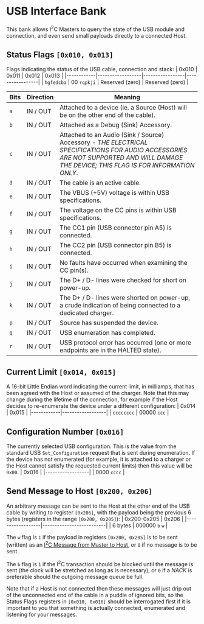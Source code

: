 # USB Interface Bank
This bank allows I<sup>2</sup>C Masters to query the state of the USB module and connection, and even send small payloads directly to a connected Host.

## Status Flags `[0x010, 0x013]`
Flags indicating the status of the USB cable, connection and stack:
| 0x010      | 0x011            | 0x012           | 0x013           |
|------------|------------------|-----------------|-----------------|
| `hgfedcba` | 00&nbsp;`rqpkji` | Reserved (zero) | Reserved (zero) |

| Bits    | Direction | Meaning                                                                                                                                                                                 |
|---------|-----------|-----------------------------------------------------------------------------------------------------------------------------------------------------------------------------------------|
| `a`     | IN / OUT  | Attached to a device (ie. a Source (Host) will be on the other end of the cable).                                                                                                       |
| `b`     | IN / OUT  | Attached as a Debug (Sink) Accessory.                                                                                                                                                   |
| `c`     | IN / OUT  | Attached to an Audio (Sink / Source) Accessory - *THE ELECTRICAL SPECIFICATIONS FOR AUDIO ACCESSORIES ARE NOT SUPPORTED AND WILL DAMAGE THE DEVICE; THIS FLAG IS FOR INFORMATION ONLY*. |
| `d`     | IN / OUT  | The cable is an active cable.                                                                                                                                                           |
| `e`     | IN / OUT  | The VBUS (+5V) voltage is within USB specifications.                                                                                                                                    |
| `f`     | IN / OUT  | The voltage on the CC pins is within USB specifications.                                                                                                                                |
| `g`     | IN / OUT  | The CC1 pin (USB connector pin A5) is connected.                                                                                                                                        |
| `h`     | IN / OUT  | The CC2 pin (USB connector pin B5) is connected.                                                                                                                                        |
| `i`     | IN / OUT  | No faults have occurred when examining the CC pin(s).                                                                                                                                   |
| `j`     | IN / OUT  | The D+ / D- lines were checked for short on power-up.                                                                                                                                   |
| `k`     | IN / OUT  | The D+ / D- lines were shorted on power-up, a crude indication of being connected to a dedicated charger.                                                                               |
| `p`     | IN / OUT  | Source has suspended the device.                                                                                                                                                        |
| `q`     | IN / OUT  | USB enumeration has completed.                                                                                                                                                          |
| `r`     | IN / OUT  | USB protocol error has occurred (one or more endpoints are in the HALTED state).                                                                                                        |

## Current Limit `[0x014, 0x015]`
A 16-bit Little Endian word indicating the current limit, in milliamps, that has been agreed with the Host or assumed of the charger.  Note that this may change
during the lifetime of the connection, for example if the Host decides to re-enumerate the device under a different configuration:
| 0x014      | 0x015            |
|------------|------------------|
| `cccccccc` | 00000&nbsp;`ccc` |

## Configuration Number `[0x016]`
The currently selected USB configuration.  This is the value from the standard USB `Set_Configuration` request that is sent during enumeration.  If the device
has not enumerated (for example, it is attached to a charger or the Host cannot satisfy the requested current limits) then this value will be `0x00`.
| 0x016            |
|------------------|
| 0000&nbsp;`cccc` |

## Send Message to Host `[0x200, 0x206]`
An arbitrary message can be sent to the Host at the other end of the USB cable by writing to register `[0x206]`, with the payload being the previous 6 bytes
(registers in the range `[0x200, 0x205]`):
| 0x200-0x205      | 0x206                    |
|------------------|--------------------------|
| 6 bytes          | 000000&nbsp;`b`&nbsp;`w` |

The `w` flag is `1` if the payload in registers `[0x200, 0x205]` is to be sent (written) as an
[I<sup>2</sup>C Message from Master to Host](../UsbDeviceModel/Usb/Reports/0x10.md), or `0` if no message is to be sent.

The `b` flag is `1` if the I<sup>2</sup>C transaction should be blocked until the message is sent (the clock will be stretched as long as is necessary), or
`0` if a _NACK_ is preferable should the outgoing message queue be full.

Note that if a Host is not connected then these messages will just drip out of the unconnected end of the cable in a puddle of ignored bits, so the Status Flags
registers in `[0x010, 0x016]` should be interrogated first if it is important to you that something is actually connected, enumerated and listening for your
messages.
